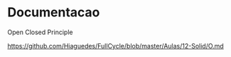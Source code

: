 # Documentacao

Open Closed Principle

https://github.com/Hiaguedes/FullCycle/blob/master/Aulas/12-Solid/O.md